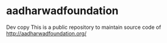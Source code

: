 # aadharwadfoundation
Dev copy
This is a public repository to maintain source code of http://aadharwadfoundation.org/ 

